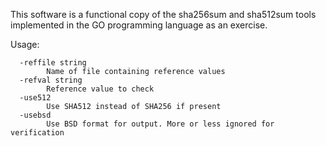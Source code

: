 This software is a functional copy of the sha256sum and sha512sum tools implemented in the GO programming language as an exercise. 

Usage:

```
  -reffile string
    	Name of file containing reference values
  -refval string
    	Reference value to check
  -use512
    	Use SHA512 instead of SHA256 if present
  -usebsd
    	Use BSD format for output. More or less ignored for verification

```

